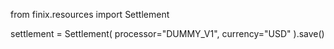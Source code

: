 from finix.resources import Settlement

settlement = Settlement(
    processor="DUMMY_V1",
    currency="USD"
).save()